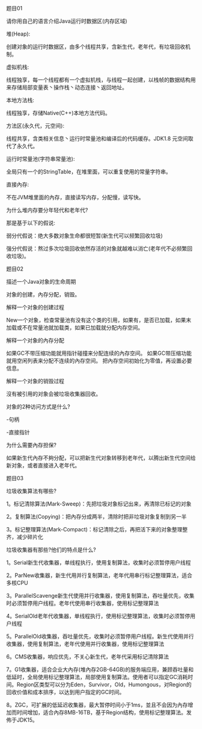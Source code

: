 题目01

请你用自己的语言介绍Java运行时数据区(内存区域)

堆(Heap):

创建对象的运行时数据区，由多个线程共享，含新生代，老年代，有垃圾回收机制。

虚拟机栈:

线程独享，每一个线程都有一个虚拟机栈，与线程一起创建，以栈帧的数据结构用来存储局部变量表丶操作栈丶动态连接丶返回地址。

本地方法栈:

线程独享，存储Native(C++)本地方法代码。

方法区(永久代，元空间):

线程共享，含类相关信息丶运行时常量池和编译后的代码缓存。JDK1.8 元空间取代了永久代。

运行时常量池(字符串常量池):

全局只有一个的StringTable，在堆里面，可以重复使用的常量字符串。

直接內存:

不在JVM堆里面的內存，直接读写内存，分配慢，读写快。

为什么堆内存要分年轻代和老年代?

那是基于以下的假说:

弱分代假说：绝大多数对象生命都很短暂(新生代可以频繁回收垃圾)

强分代假说：熬过多次垃圾回收依然存活的对象就越难以消亡(老年代不必频繁回收垃圾)。


题目02

描述一个Java对象的生命周期

对象的创建，內存分配，销毁。

解释一个对象的创建过程

New一个对象，检查常量池有没有这个类的引用，如果有，是否已加载，如果末加载或不在常量池就加载类，如果已加载就分配内存空间。

解释一个对象的內存分配

如果GC不带压缩功能就用指针碰撞来分配连续的內存空间。
如果GC带压缩功能就用空闲列表来分配不连续的內存空间。
把內存空间初始化为零值，再设置必要信息。

解释一个对象的销毁过程

沒有被引用的对象会被垃圾收集器回收。

对象的2种访问方式是什么?

-句柄

-直接指针

为什么需要內存担保?

如果新生代內存不夠分配，可以把新生代对象转移到老年代，以腾出新生代空间给新对象，或者直接进入老年代。

题目03

垃圾收集算法有哪些?

1。标记清除算法(Mark-Sweep)：先把垃圾对象标记出来，再清除已标记的对象

2。复制算法(Copying)：把內存分成两半，清除时把非垃圾对象复制到另一半

3。标记整理算法(Mark-Compact)：标记清除之后，再把活下来的对象整理整齐，减少碎片化

垃圾收集器有那些?他们的特点是什么?

1。Serial新生代收集器，单线程执行，使用复制算法，收集时必须暂停用户线程

2。ParNew收集器，新生代用并行复制算法，老年代用串行标记整理算法，适合多核CPU

3。ParallelScavenge新生代使用并行收集器，使用复制算法，吞吐量优先，收集时必须暂停用户线程。老年代使用串行收集器，使用标记整理算法

4。SerialOld老年代收集器，单线程执行，使用标记整理算法，收集时必须暂停用户线程

5。ParallelOld收集器，吞吐量优先，收集时必须暂停用户线程。新生代使用并行收集器，使用复制算法，老年代使用并行收集器，使用标记整理算法

6。CMS收集器，响应优先，不关心新生代，老年代采用标记清除算法

7。G1收集器，适合企业大內存(堆內存2GB-64GB)的服务端应用，兼顾吞吐量和低延时，全局使用标记整理算法，局部使用复制算法。使用者可以指定GC消耗时间。Region区类型可以分为Eden，Survivor，Old，Humongous，对Region的回收价值和成本排序，以达到用户指定的GC时间。

8。ZGC，可扩展的低延迟收集器，最大暂停时间小于1ms，並且不会因为內存增加而时间增加，适合內存8MB-16TB，基于Region结构，使用标记整理算法。发佈于JDK15。
